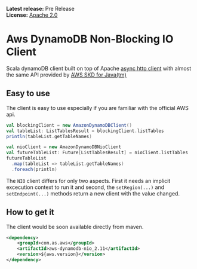 **Latest release:** Pre Release<br/>
**License:** [Apache 2.0](http://www.apache.org/licenses/LICENSE-2.0)

# Aws DynamoDB Non-Blocking IO Client

Scala dynamoDB client built on top of Apache [async http client](https://hc.apache.org/httpcomponents-asyncclient-dev/)
with almost the same API provided by [AWS SKD for Java(tm)](https://aws.amazon.com/it/sdk-for-java/)

## Easy to use

The client is easy to use especially if you are familiar with the official AWS api.

```scala
val blockingClient = new AmazonDynamoDBClient()
val tableList: ListTablesResult = blockingClient.listTables
println(tableList.getTableNames)

val nioClient = new AmazonDynamoDBNioClient
val futureTableList: Future[ListTablesResult] = nioClient.listTables
futureTableList
  .map(tableList => tableList.getTableNames)
  .foreach(println)
```

The `NIO` client differs for only two aspects. First it needs an implicit excecution context to run it and second, the `setRegion(...)` and `setEndpoint(...)`
methods return a new client with the value changed.

## How to get it

The client would be soon available directly from maven.

```xml
<dependency>
    <groupId>com.as.aws</groupId>
    <artifactId>aws-dynamodb-nio_2.11</artifactId>
    <version>${aws.version}</version>
</dependency>
```
